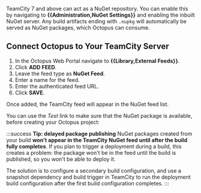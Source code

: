 TeamCity 7 and above can act as a NuGet repository. You can enable this by navigating to **{{Administration,NuGet Settings}}** and enabling the inbuilt NuGet server. Any build artifacts ending with `.nupkg` will automatically be served as NuGet packages, which Octopus can consume.

## Connect Octopus to Your TeamCity Server

1. In the Octopus Web Portal navigate to **{{Library,External Feeds}}**.
1. Click **ADD FEED**.
1. Leave the feed type as **NuGet Feed**.
1. Enter a name for the feed.
1. Enter the authenticated feed URL.
1. Click **SAVE**.

Once added, the TeamCity feed will appear in the NuGet feed list.

You can use the *Test* link to make sure that the NuGet package is available, before creating your Octopus project:

:::success
**Tip: delayed package publishing**
NuGet packages created from your build **won't appear in the TeamCity NuGet feed until after the build fully completes**. If you plan to trigger a deployment during a build, this creates a problem: the package won't be in the feed until the build is published, so you won't be able to deploy it.

The solution is to configure a secondary build configuration, and use a snapshot dependency and build trigger in TeamCity to run the deployment build configuration after the first build configuration completes.
:::
